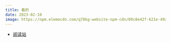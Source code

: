 ```yaml
---
title: 看的
date: 2023-02-10
image: https://npm.elemecdn.com/q78kg-website-npm-cdn/09c8e42f-621e-49a3-94da-5afe1ddd9a31.jpg
---
```


* [阅读站](https://amemei-github-io-reading.suswhw.top/)